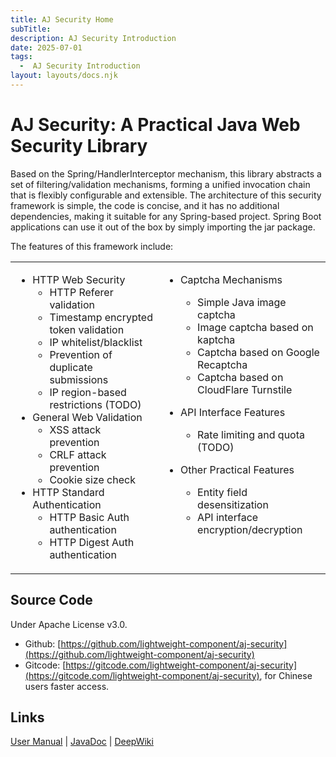 ```yaml
---
title: AJ Security Home
subTitle: 
description: AJ Security Introduction
date: 2025-07-01
tags:
  -  AJ Security Introduction
layout: layouts/docs.njk
---
```

# AJ Security: A Practical Java Web Security Library

Based on the Spring/HandlerInterceptor mechanism, this library abstracts a set of filtering/validation mechanisms, forming a unified invocation chain that is flexibly configurable and extensible. The architecture of this security framework is simple, the code is concise, and it has no additional dependencies, making it suitable for any Spring-based project. Spring Boot applications can use it out of the box by simply importing the jar package.

The features of this framework include:

<style>
  table, table td { 
    border: 0!important;
  }
  table td {
    text-align: left;
    vertical-align: top;
  }
</style>
<table><tr><td>

- HTTP Web Security
  - HTTP Referer validation
  - Timestamp encrypted token validation
  - IP whitelist/blacklist
  - Prevention of duplicate submissions
  - IP region-based restrictions (TODO)
- General Web Validation
  - XSS attack prevention
  - CRLF attack prevention
  - Cookie size check
- HTTP Standard Authentication
  - HTTP Basic Auth authentication
  - HTTP Digest Auth authentication
</td>

<td>

- Captcha Mechanisms
  - Simple Java image captcha
  - Image captcha based on kaptcha
  - Captcha based on Google Recaptcha
  - Captcha based on CloudFlare Turnstile

- API Interface Features
  - Rate limiting and quota (TODO)
- Other Practical Features
  - Entity field desensitization
  - API interface encryption/decryption

</td></tr></table>

## Source Code

Under Apache License v3.0.

- Github: [https://github.com/lightweight-component/aj-security](https://github.com/lightweight-component/aj-security)
- Gitcode: [https://gitcode.com/lightweight-component/aj-security](https://gitcode.com/lightweight-component/aj-security), for Chinese users faster access.

## Links

[User Manual](https://security.ajaxjs.com) | [JavaDoc](https://javadoc.io/doc/com.ajaxjs/aj-security) | [DeepWiki](https://deepwiki.com/lightweight-component/aj-security)